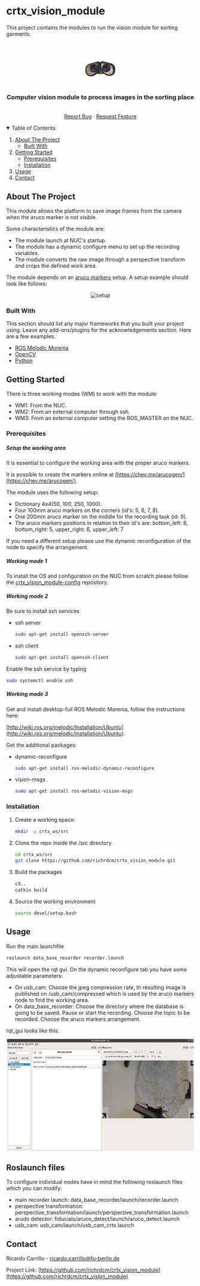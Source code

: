 # crtx_vision_module
This project contains the modules to run the vision module for sorting garments.

<!-- PROJECT LOGO -->
<br />
<p align="center">
  <a>
    <img src="images/wall-e.png" alt="Logo" width="80" height="80">
  </a>

  <h3 align="center">Computer vision module to process images in the sorting place</h3>

  <p align="center">
    <br />
    <a href="https://github.com/richrdcm/crtx_vision_module/issues">Report Bug</a>
    ·
    <a href="https://github.com/richrdcm/crtx_vision_module/issues">Request Feature</a>
  </p>
</p>



<!-- TABLE OF CONTENTS -->
<details open="open">
  <summary>Table of Contents</summary>
  <ol>
    <li>
      <a href="#about-the-project">About The Project</a>
      <ul>
        <li><a href="#built-with">Built With</a></li>
      </ul>
    </li>
    <li>
      <a href="#getting-started">Getting Started</a>
      <ul>
        <li><a href="#prerequisites">Prerequisites</a></li>
        <li><a href="#installation">Installation</a></li>
      </ul>
    </li>
    <li><a href="#usage">Usage</a></li>
    <li><a href="#contact">Contact</a></li>
  </ol>
</details>



<!-- ABOUT THE PROJECT -->
## About The Project

This module allows the platform to save image frames from the camera when the aruco marker is not visible.

Some characteristics of the module are:
* The module launch at NUC's startup.
* The module has a dynamic configure menu to set up the recording variables.
* The module converts the raw image through a perspective transform and crops the defined work area.

The module depends on an [aruco markers](https://docs.opencv.org/3.4/d5/dae/tutorial_aruco_detection.html) setup. A setup example should look like follows: 

<p align="center">
  <a>
    <img src="images/tu_setup.png" alt="setup" width="400" height="200">
  </a>
</p>

### Built With

This section should list any major frameworks that you built your project using. Leave any add-ons/plugins for the acknowledgements section. Here are a few examples.
* [ROS Melodic Morenia](http://wiki.ros.org/melodic)
* [OpenCV](https://opencv.org/)
* [Python](https://www.python.org/)



<!-- GETTING STARTED -->
## Getting Started

There is three working modes (WM) to work with the module:
* WM1: From the NUC.
* WM2: From an external computer through ssh.
* WM3: From an external computer setting the ROS_MASTER on the NUC.

### Prerequisites

##### Setup the working area
It is essential to configure the working area with the proper aruco markers. 

It is possible to create the markers online at [https://chev.me/arucogen/](https://chev.me/arucogen/).

The module uses the following setup: 

* Dictionary 4x4(50, 100, 250, 1000). 
* Four 100mm aruco markers on the corners (id's: 5, 6, 7, 8).
* One 200mm aruco marker on the middle for the recording task (id: 9).
* The aruco markers positions in relation to their id's are: 
  bottom_left: 8, bottom_right: 5, upper_right: 6, upper_left: 7
  
If you need a different setup please use the dynamic reconfiguration of the node to specify the arrangement. 

##### Working mode 1
To install the OS and configuration on the NUC from scratch please follow the 
[crtx_vision_module-config](https://github.com/richrdcm/crtx_vision_module-config) repository.

##### Working mode 2
Be sure to install ssh services

* ssh server
  ```sh
  sudo apt-get install openssh-server
  ```
* ssh client
  ```sh
  sudo apt-get install openssh-client
  ```
  
Enable the ssh service by typing
  ```sh
  sudo systemctl enable ssh
  ```
##### Working mode 3

Get and install desktop-full ROS Melodic Morenia, follow the instructions here: 

[http://wiki.ros.org/melodic/Installation/Ubuntu](http://wiki.ros.org/melodic/Installation/Ubuntu).

Get the additional packages:

* dynamic-reconfigure
  ```sh
  sudo apt-get install ros-melodic-dynamic-reconfigure

* vision-msgs
  ```sh
  sudo apt-get install ros-melodic-vision-msgs
  
### Installation

1. Create a working space:
    ```sh
   mkdir -p crtx_ws/src

2. Clone the repo inside the /src directory
   ```sh
   cd crtx_ws/src
   git clone https://github.com/richrdcm/crtx_vision_module.git
   ```
3. Build the packages
   ```sh
   cd..
   catkin build
   ```
4. Source the working environment
   ```sh
   source devel/setup.bash
   ```


<!-- USAGE EXAMPLES -->
## Usage

Run the main launchfile
   ```sh
   roslaunch data_base_recorder recorder.launch
   ```

This will open the rqt gui. On the dynamic reconfigure tab you have some adjustable parameters:

* On usb_cam: Choose the jpeg compression rate, th resulting image is published on /usb_cam/compressed which is used
  by the aruco markers node to find the working area.
* On data_base_recorder: Choose the directory where the database is going to be saved. Pause or start the recording.
Choose the topic to be recorded. Choose the aruco markers arrangement. 

rqt_gui looks like this:

<p align="center">
  <a>
    <img src="images/Screenshot.png" alt="setup" width="500" height="300">
  </a>
</p>

<!-- ROSLAUNCH FILES -->
## Roslaunch files

To configure individual nodes have in mind the following roslaunch files which you can modify:

* main recorder launch: data_base_recorder/launch/recorder.launch
* perspective transformation: perspective_transformation/launch/perspective_transformation.launch
* arudo detector: fiducials/aruco_detect/launch/aruco_detect.launch
* usb_cam: usb_cam/launch/usb_cam_crtx.launch

<!-- CONTACT -->
## Contact

Ricardo Carrillo -  ricardo.carrillo@fu-berlin.de

Project Link: [https://github.com/richrdcm/crtx_vision_module](https://github.com/richrdcm/crtx_vision_module)




